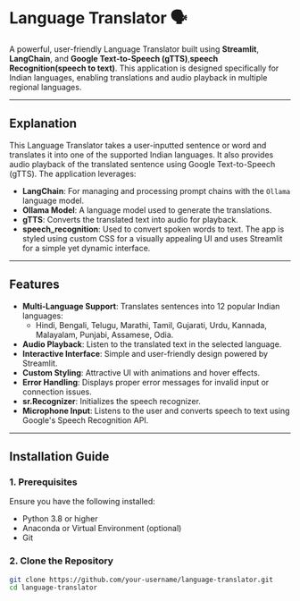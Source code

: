 # Language Translator 🗣️

A powerful, user-friendly Language Translator built using **Streamlit**, **LangChain**, and **Google Text-to-Speech (gTTS)**,**speech Recognition(speech to text)**. This application is designed specifically for Indian languages, enabling translations and audio playback in multiple regional languages.

---

## **Explanation**

This Language Translator takes a user-inputted sentence or word and translates it into one of the supported Indian languages. It also provides audio playback of the translated sentence using Google Text-to-Speech (gTTS). The application leverages:

- **LangChain**: For managing and processing prompt chains with the `Ollama` language model.
- **Ollama Model**: A language model used to generate the translations.
- **gTTS**: Converts the translated text into audio for playback.
- **speech_recognition**: Used to convert spoken words to text.
The app is styled using custom CSS for a visually appealing UI and uses Streamlit for a simple yet dynamic interface.

---

## **Features**

- **Multi-Language Support**: Translates sentences into 12 popular Indian languages:
  - Hindi, Bengali, Telugu, Marathi, Tamil, Gujarati, Urdu, Kannada, Malayalam, Punjabi, Assamese, Odia.
- **Audio Playback**: Listen to the translated text in the selected language.
- **Interactive Interface**: Simple and user-friendly design powered by Streamlit.
- **Custom Styling**: Attractive UI with animations and hover effects.
- **Error Handling**: Displays proper error messages for invalid input or connection issues.
- **sr.Recognizer**: Initializes the speech recognizer.
- **Microphone Input**: Listens to the user and converts speech to text using Google's Speech Recognition API.
---

## **Installation Guide**

### **1. Prerequisites**
Ensure you have the following installed:
- Python 3.8 or higher
- Anaconda or Virtual Environment (optional)
- Git

### **2. Clone the Repository**
```bash
git clone https://github.com/your-username/language-translator.git
cd language-translator

